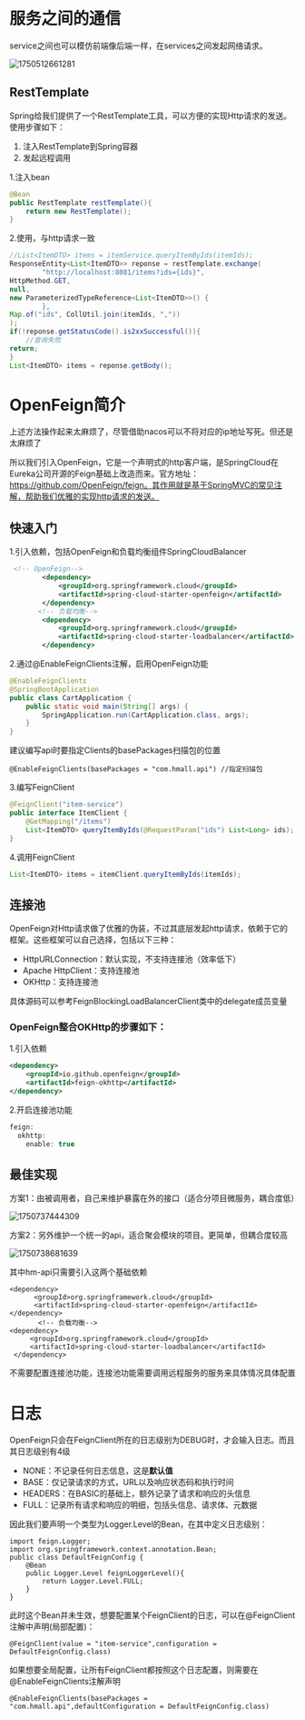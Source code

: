# 服务之间的通信

service之间也可以模仿前端像后端一样，在services之间发起网络请求。

![1750512661281](image/feign基础/1750512661281.png)

## RestTemplate

Spring给我们提供了一个RestTemplate工具，可以方便的实现Http请求的发送。使用步骤如下：

1. 注入RestTemplate到Spring容器
2. 发起远程调用

1.注入bean

```java
@Bean
public RestTemplate restTemplate(){
    return new RestTemplate();
}
```

2.使用，与http请求一致

```java
//List<ItemDTO> items = itemService.queryItemByIds(itemIds);
ResponseEntity<List<ItemDTO>> reponse = restTemplate.exchange(
        "http://localhost:8081/items?ids={ids}",
HttpMethod.GET,
null,
new ParameterizedTypeReference<List<ItemDTO>>() {
        },
Map.of("ids", CollUtil.join(itemIds, ","))
);
if(!reponse.getStatusCode().is2xxSuccessful()){
    //查询失败
return;
}
List<ItemDTO> items = reponse.getBody();
```

# OpenFeign简介

上述方法操作起来太麻烦了，尽管借助nacos可以不将对应的ip地址写死。但还是太麻烦了

所以我们引入OpenFeign，它是一个声明式的http客户端，是SpringCloud在Eureka公司开源的Feign基础上改造而来。官方地址：https://github.com/OpenFeign/feign。其作用就是基于SpringMVC的常见注解，帮助我们优雅的实现http请求的发送。

## 快速入门

1.引入依赖，包括OpenFeign和负载均衡组件SpringCloudBalancer

```xml
 <!-- OpenFeign-->
        <dependency>
            <groupId>org.springframework.cloud</groupId>
            <artifactId>spring-cloud-starter-openfeign</artifactId>
        </dependency>
       <!-- 负载均衡-->
        <dependency>
            <groupId>org.springframework.cloud</groupId>
            <artifactId>spring-cloud-starter-loadbalancer</artifactId>
        </dependency>
```

2.通过@EnableFeignClients注解，启用OpenFeign功能

```java
@EnableFeignClients
@SpringBootApplication
public class CartApplication {
    public static void main(String[] args) {
        SpringApplication.run(CartApplication.class, args);
    }
}
```

建议编写api时要指定Clients的basePackages扫描包的位置

```
@EnableFeignClients(basePackages = "com.hmall.api") //指定扫描包
```


3.编写FeignClient

```java
@FeignClient("item-service")
public interface ItemClient {
    @GetMapping("/items")
    List<ItemDTO> queryItemByIds(@RequestParam("ids") List<Long> ids);
}

```

4.调用FeignClient

```java
List<ItemDTO> items = itemClient.queryItemByIds(itemIds);
```

## 连接池

OpenFeign对Http请求做了优雅的伪装，不过其底层发起http请求，依赖于它的框架。这些框架可以自己选择，包括以下三种：

- HttpURLConnection：默认实现，不支持连接池（效率低下）
- Apache HttpClient：支持连接池
- OKHttp：支持连接池

具体源码可以参考FeignBlockingLoadBalancerClient类中的delegate成员变量

### OpenFeign整合OKHttp的步骤如下：

1.引入依赖

```xml
<dependency>
    <groupId>io.github.openfeign</groupId>
    <artifactId>feign-okhttp</artifactId>
</dependency>
```

2.开启连接池功能

```java
feign:
  okhttp:
    enable: true
```

## 最佳实现

方案1：由被调用者，自己来维护暴露在外的接口（适合分项目微服务，耦合度低）

![1750737444309](image/feign基础/1750737444309.png)

方案2：另外维护一个统一的api，适合聚会模块的项目。更简单，但耦合度较高

![1750738681639](image/feign基础/1750738681639.png)

其中hm-api只需要引入这两个基础依赖

```
<dependency>
      <groupId>org.springframework.cloud</groupId>
      <artifactId>spring-cloud-starter-openfeign</artifactId>
</dependency>
       <!-- 负载均衡-->
<dependency>
     <groupId>org.springframework.cloud</groupId>
     <artifactId>spring-cloud-starter-loadbalancer</artifactId>
 </dependency>
```

不需要配置连接池功能，连接池功能需要调用远程服务的服务来具体情况具体配置

# 日志

OpenFeign只会在FeignClient所在的日志级别为DEBUG时，才会输入日志。而且其日志级别有4级

- NONE：不记录任何日志信息，这是**默认值**
- BASE：仅记录请求的方式，URL以及响应状态码和执行时间
- HEADERS：在BASIC的基础上，额外记录了请求和响应的头信息
- FULL：记录所有请求和响应的明细，包括头信息、请求体、元数据

因此我们要声明一个类型为Logger.Level的Bean，在其中定义日志级别：

```
import feign.Logger;
import org.springframework.context.annotation.Bean;
public class DefaultFeignConfig {
    @Bean
    public Logger.Level feignLoggerLevel(){
        return Logger.Level.FULL;
    }
}

```

此时这个Bean并未生效，想要配置某个FeignClient的日志，可以在@FeignClient注解中声明(局部配置)：

```
@FeignClient(value = "item-service",configuration = DefaultFeignConfig.class)
```

如果想要全局配置，让所有FeignClient都按照这个日志配置，则需要在@EnableFeignClients注解声明

```
@EnableFeignClients(basePackages = "com.hmall.api",defaultConfiguration = DefaultFeignConfig.class) 
```
